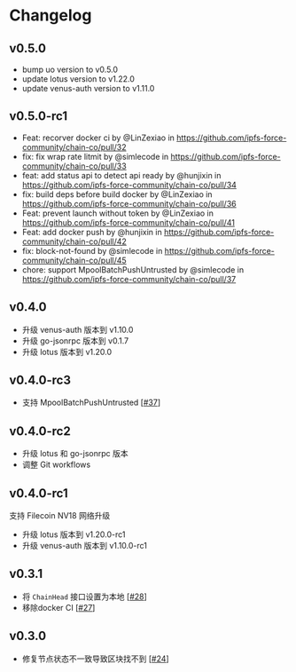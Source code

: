 # Changelog

## v0.5.0

* bump uo version to v0.5.0
* update lotus version to v1.22.0
* update venus-auth version to v1.11.0
## v0.5.0-rc1

* Feat: recorver docker ci by @LinZexiao in https://github.com/ipfs-force-community/chain-co/pull/32
* fix: fix wrap rate litmit by @simlecode in https://github.com/ipfs-force-community/chain-co/pull/33
* feat: add status api to detect api ready by @hunjixin in https://github.com/ipfs-force-community/chain-co/pull/34
* fix: build deps before build docker by @LinZexiao in https://github.com/ipfs-force-community/chain-co/pull/36
* Feat: prevent launch without token by @LinZexiao in https://github.com/ipfs-force-community/chain-co/pull/41
* Feat: add docker push by @hunjixin in https://github.com/ipfs-force-community/chain-co/pull/42
* fix: block-not-found by @simlecode in https://github.com/ipfs-force-community/chain-co/pull/45
* chore: support MpoolBatchPushUntrusted by @simlecode in https://github.com/ipfs-force-community/chain-co/pull/37

## v0.4.0

* 升级 venus-auth 版本到 v1.10.0
* 升级 go-jsonrpc 版本到 v0.1.7
* 升级 lotus 版本到 v1.20.0

## v0.4.0-rc3

* 支持 MpoolBatchPushUntrusted [[#37](https://github.com/ipfs-force-community/chain-co/pull/37)]

## v0.4.0-rc2

* 升级 lotus 和 go-jsonrpc 版本
* 调整 Git workflows

## v0.4.0-rc1

支持 Filecoin NV18 网络升级

* 升级 lotus 版本到 v1.20.0-rc1
* 升级 venus-auth 版本到 v1.10.0-rc1

## v0.3.1

- 将 `ChainHead` 接口设置为本地 [[#28](https://github.com/ipfs-force-community/chain-co/pull/28)]
- 移除docker CI [[#27](https://github.com/ipfs-force-community/chain-co/pull/27)]

## v0.3.0

- 修复节点状态不一致导致区块找不到 [[#24](https://github.com/ipfs-force-community/chain-co/pull/24)]
